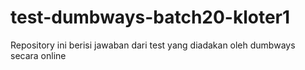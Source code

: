 # test-dumbways-batch20-kloter1
Repository ini berisi jawaban dari test yang diadakan oleh dumbways secara online
